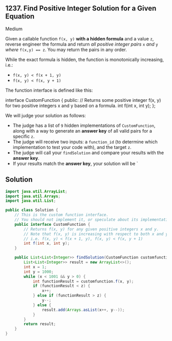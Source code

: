 ## 1237\. Find Positive Integer Solution for a Given Equation

Medium

Given a callable function `f(x, y)` **with a hidden formula** and a value `z`, reverse engineer the formula and return _all positive integer pairs_ `x` _and_ `y` _where_ `f(x,y) == z`. You may return the pairs in any order.

While the exact formula is hidden, the function is monotonically increasing, i.e.:

*   `f(x, y) < f(x + 1, y)`
*   `f(x, y) < f(x, y + 1)`

The function interface is defined like this:

interface CustomFunction { public: // Returns some positive integer f(x, y) for two positive integers x and y based on a formula. int f(int x, int y); };

We will judge your solution as follows:

*   The judge has a list of `9` hidden implementations of `CustomFunction`, along with a way to generate an **answer key** of all valid pairs for a specific `z`.
*   The judge will receive two inputs: a `function_id` (to determine which implementation to test your code with), and the target `z`.
*   The judge will call your `findSolution` and compare your results with the **answer key**.
*   If your results match the **answer key**, your solution will be `

## Solution

```java
import java.util.ArrayList;
import java.util.Arrays;
import java.util.List;

public class Solution {
    // This is the custom function interface.
    // You should not implement it, or speculate about its implementation
    public interface CustomFunction {
        // Returns f(x, y) for any given positive integers x and y.
        // Note that f(x, y) is increasing with respect to both x and y.
        // i.e. f(x, y) < f(x + 1, y), f(x, y) < f(x, y + 1)
        int f(int x, int y);
    }

    public List<List<Integer>> findSolution(CustomFunction customfunction, int z) {
        List<List<Integer>> result = new ArrayList<>();
        int x = 1;
        int y = 1000;
        while (x < 1001 && y > 0) {
            int functionResult = customfunction.f(x, y);
            if (functionResult < z) {
                x++;
            } else if (functionResult > z) {
                y--;
            } else {
                result.add(Arrays.asList(x++, y--));
            }
        }
        return result;
    }
}
```